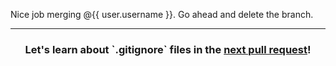 Nice job merging @{{ user.username }}. Go ahead and delete the branch.

<hr>
<h3 align="center">Let's learn about `.gitignore` files in the <a href="{{ url }}">next pull request</a>!</h3>
